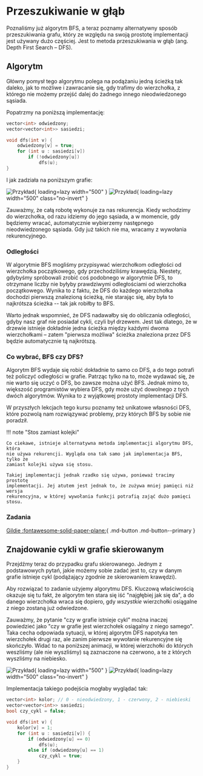 # Przeszukiwanie w głąb

Poznaliśmy już algorytm BFS, a teraz poznamy alternatywny sposób przeszukiwania
grafu, który ze względu na swoją prostotę implementacji jest używany dużo
częściej. Jest to metoda przeszukiwania w głąb (ang. Depth First Search – DFS).

## Algorytm

Główny pomysł tego algorytmu polega na podążaniu jedną ścieżką tak daleko, jak to
możliwe i zawracanie się, gdy trafimy do wierzchołka, z którego nie możemy przejść
dalej do żadnego innego nieodwiedzonego sąsiada.

Popatrzmy na poniższą implementację:

```cpp
vector<int> odwiedzony;
vector<vector<int>> sasiedzi;

void dfs(int v) {
    odwiedzony[v] = true;
    for (int u : sasiedzi[v])
        if (!odwiedzony[u])
            dfs(u);
}
```

I jak zadziała na poniższym grafie:

![Przykład](../assets/dfs1-light.gif#only-light){ loading=lazy width="500" }
![Przykład](../assets/dfs1-dark.gif#only-dark){ loading=lazy width="500" class="no-invert" }

Zauważmy, że całą robotę wykonuje za nas rekurencja. Kiedy wchodzimy do
wierzchołka, od razu idziemy do jego sąsiada, a w momencie, gdy będziemy
wracać, automatycznie wybierzemy następnego nieodwiedzonego sąsiada. Gdy już
takich nie ma, wracamy z wywołania rekurencyjnego.

### Odległości

W algorytmie BFS mogliśmy przypisywać wierzchołkom odległości od wierzchołka
początkowego, gdy przechodziliśmy krawędzią. Niestety, gdybyśmy spróbowali zrobić
coś podobnego w algorytmie DFS, to otrzymane liczby nie byłyby prawdziwymi
odległościami od wierzchołka początkowego. Wynika to z faktu, że DFS do każdego wierzchołka dochodzi pierwszą znalezioną ścieżką, nie starając się, aby była to najkrótsza ścieżka -- tak jak robiłby to BFS.

Warto jednak wspomnieć, że DFS nadawałby się do obliczania odległości, gdyby nasz graf nie posiadał
cykli, czyli był drzewem. Jest tak dlatego, że w drzewie istnieje dokładnie
jedna ścieżka między każdymi dwoma wierzchołkami – zatem "pierwsza możliwa" ścieżka
znaleziona przez DFS będzie automatycznie tą najkrótszą.

### Co wybrać, BFS czy DFS?

Algorytm BFS wydaje się robić dokładnie to samo co DFS, a do tego potrafi też
policzyć odległości w grafie. Patrząc tylko na to, może wydawać się, że nie warto
się uczyć o DFS, bo zawsze można użyć BFS. Jednak mimo to, większość
programistów wybiera DFS, gdy może użyć dowolnego z tych dwóch
algorytmów. Wynika to z wyjątkowej prostoty implementacji DFS.

W przyszłych lekcjach tego kursu poznamy też unikatowe własności DFS, które
pozwolą nam rozwiązywać problemy, przy których BFS by sobie nie poradził.

!!! note "Stos zamiast kolejki"

    Co ciekawe, istnieje alternatywna metoda implementacji algorytmu DFS, która
    nie używa rekurencji. Wygląda ona tak samo jak implementacja BFS, tylko że
    zamiast kolejki używa się stosu.

    Takiej implementacji jednak rzadko się używa, ponieważ tracimy prostotę
    implementacji. Jej atutem jest jednak to, że zużywa mniej pamięci niż wersja
    rekurencyjna, w której wywołania funkcji potrafią zająć dużo pamięci stosu.

### Zadania

<!--

TODO: zadanie ze zliczaniem spójnych składowych grafu?

TODO: zadanie z wielokrotnym sprawdzaniem, czy dwa wierzchołki są w tej samej
spójnej składowej?

-->

[Gildie :fontawesome-solid-paper-plane:](https://szkopul.edu.pl/problemset/problem/Oys6jiVOIap59lYCHRwDMbNT/site/?key=statement){ .md-button .md-button--primary } <!-- TODO: dodać na konkurs -->

## Znajdowanie cykli w grafie skierowanym

Przejdźmy teraz do przypadku grafu skierowanego. Jednym z podstawowych pytań,
jakie możemy sobie zadać jest to, czy w danym grafie istnieje cykl (podążający
zgodnie ze skierowaniem krawędzi).

Aby rozwiązać to zadanie użyjemy algorytmu DFS. Kluczową właściwością okazuje
się tu fakt, że algorytm ten stara się iść "najgłębiej jak się da", a do danego
wierzchołka wraca się dopiero, gdy *wszystkie* wierzchołki osiągalne z niego
zostaną już odwiedzone.

Zauważmy, że pytanie "czy w grafie istnieje cykl" można inaczej powiedzieć jako
"czy w grafie jest wierzchołek osiągalny z niego samego". Taka cecha odpowiada
sytuacji, w której algorytm DFS napotyka ten wierzchołek drugi raz, ale zanim
pierwsze wywołanie rekurencyjne się skończyło. Widać to na poniższej animacji, w
której wierzchołki do których weszliśmy (ale nie wyszliśmy) są zaznaczone na
czerwono, a te z których wyszliśmy na niebiesko.

![Przykład](../assets/dfs2-light.gif#only-light){ loading=lazy width="500" }
![Przykład](../assets/dfs2-dark.gif#only-dark){ loading=lazy width="500" class="no-invert" }

Implementacja takiego podejścia mogłaby wyglądać tak:

```cpp
vector<int> kolor; // 0 - nieodwiedzony, 1 - czerwony, 2 - niebieski
vector<vector<int>> sasiedzi;
bool czy_cykl = false;

void dfs(int v) {
    kolor[v] = 1;
    for (int u : sasiedzi[v]) {
        if (odwiedzony[u] == 0)
            dfs(u);
        else if (odwiedzony[u] == 1)
            czy_cykl = true;
    }
}
```
